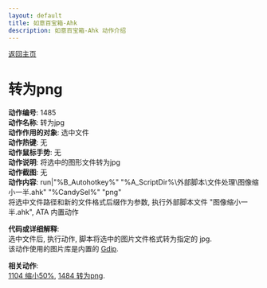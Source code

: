 ```yaml
---
layout: default
title: 如意百宝箱-Ahk
description: 如意百宝箱-Ahk 动作介绍
---
```

<link rel="stylesheet" href="../actions/css/atom-one-light.min.css">
<script src="../actions/js/highlight.min.js"></script>
<script>hljs.highlightAll();</script>

[返回主页](../index.md)

# [](#header-2) 转为png

**动作编号**: 1485  
**动作名称**: 转为jpg  
**动作作用的对象**: 选中文件  
**动作热键**: 无  
**动作鼠标手势**: 无  
**动作说明**: 将选中的图形文件转为jpg  
**动作截图**: 无  
**动作内容**: run|"%B_Autohotkey%" "%A_ScriptDir%\外部脚本\文件处理\图像缩小一半.ahk" "%CandySel%" "png"  
将选中文件路径和新的文件格式后缀作为参数, 执行外部脚本文件 "图像缩小一半.ahk", ATA 内置动作  

**代码或详细解释**:  
选中文件后, 执行动作, 脚本将选中的图片文件格式转为指定的 jpg.  
该动作使用的图片库是内置的 [Gdip](https://github.com/marius-sucan/AHK-GDIp-Library-Compilation).  

**相关动作**:  
[1104 缩小50%](1104.md), [1484 转为png](1484.md).  